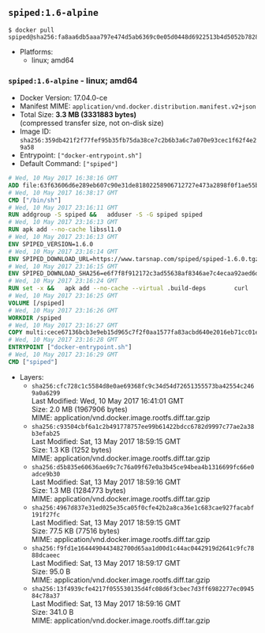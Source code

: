 ## `spiped:1.6-alpine`

```console
$ docker pull spiped@sha256:fa8aa6db5aaa797e474d5ab6369c0e05d0448d6922513b4d5052b7828daafffe
```

-	Platforms:
	-	linux; amd64

### `spiped:1.6-alpine` - linux; amd64

-	Docker Version: 17.04.0-ce
-	Manifest MIME: `application/vnd.docker.distribution.manifest.v2+json`
-	Total Size: **3.3 MB (3331883 bytes)**  
	(compressed transfer size, not on-disk size)
-	Image ID: `sha256:359db421f2f77fef95b35fb75da38ce7c2b6b3a6c7a070e93cec1f62f4e29a58`
-	Entrypoint: `["docker-entrypoint.sh"]`
-	Default Command: `["spiped"]`

```dockerfile
# Wed, 10 May 2017 16:38:16 GMT
ADD file:63f63606d6e289eb607c90e31de81802258906712727e473a2898f0f1ae55bb5 in / 
# Wed, 10 May 2017 16:38:17 GMT
CMD ["/bin/sh"]
# Wed, 10 May 2017 23:16:11 GMT
RUN addgroup -S spiped &&	adduser -S -G spiped spiped
# Wed, 10 May 2017 23:16:13 GMT
RUN apk add --no-cache libssl1.0
# Wed, 10 May 2017 23:16:13 GMT
ENV SPIPED_VERSION=1.6.0
# Wed, 10 May 2017 23:16:14 GMT
ENV SPIPED_DOWNLOAD_URL=https://www.tarsnap.com/spiped/spiped-1.6.0.tgz
# Wed, 10 May 2017 23:16:15 GMT
ENV SPIPED_DOWNLOAD_SHA256=e6f7f8f912172c3ad55638af8346ae7c4ecaa92aed6d3fb60f2bda4359cba1e4
# Wed, 10 May 2017 23:16:24 GMT
RUN set -x &&	apk add --no-cache --virtual .build-deps 		curl 		gcc 		make 		musl-dev 		openssl-dev 		tar &&	curl -fsSL "$SPIPED_DOWNLOAD_URL" -o spiped.tar.gz &&	echo "$SPIPED_DOWNLOAD_SHA256 *spiped.tar.gz" |sha256sum -c - &&	mkdir -p /usr/local/src/spiped &&	tar xzf "spiped.tar.gz" -C /usr/local/src/spiped --strip-components=1 &&	rm "spiped.tar.gz" &&	CC=gcc make -C /usr/local/src/spiped &&	make -C /usr/local/src/spiped install &&	rm -rf /usr/local/src/spiped &&	apk del .build-deps
# Wed, 10 May 2017 23:16:25 GMT
VOLUME [/spiped]
# Wed, 10 May 2017 23:16:26 GMT
WORKDIR /spiped
# Wed, 10 May 2017 23:16:27 GMT
COPY multi:cece67136bcb3e9eb15d965c7f2f0aa1577fa83acbd640e2016eb71cc01e0cfa in /usr/local/bin/ 
# Wed, 10 May 2017 23:16:28 GMT
ENTRYPOINT ["docker-entrypoint.sh"]
# Wed, 10 May 2017 23:16:29 GMT
CMD ["spiped"]
```

-	Layers:
	-	`sha256:cfc728c1c5584d8e0ae69368fc9c34d54d72651355573ba42554c2469a0a6299`  
		Last Modified: Wed, 10 May 2017 16:41:01 GMT  
		Size: 2.0 MB (1967906 bytes)  
		MIME: application/vnd.docker.image.rootfs.diff.tar.gzip
	-	`sha256:c93504cbf6a1c2b491778757ee99b61422bdcc6782d9997c77ae2a38b3efab25`  
		Last Modified: Sat, 13 May 2017 18:59:15 GMT  
		Size: 1.3 KB (1252 bytes)  
		MIME: application/vnd.docker.image.rootfs.diff.tar.gzip
	-	`sha256:d5b835e60636ae69c7c76a09f67e0a3b45ce94bea4b1316699fc66e0adce9b30`  
		Last Modified: Sat, 13 May 2017 18:59:16 GMT  
		Size: 1.3 MB (1284773 bytes)  
		MIME: application/vnd.docker.image.rootfs.diff.tar.gzip
	-	`sha256:4967d837e31ed025e35ca05f0cfe42b2a8ca36e1c683cae927facabf191f27fc`  
		Last Modified: Sat, 13 May 2017 18:59:15 GMT  
		Size: 77.5 KB (77516 bytes)  
		MIME: application/vnd.docker.image.rootfs.diff.tar.gzip
	-	`sha256:f9fd1e1644490443482700d65aa1d00d1c44ac0442919d2641c9fc7888dcaeec`  
		Last Modified: Sat, 13 May 2017 18:59:17 GMT  
		Size: 95.0 B  
		MIME: application/vnd.docker.image.rootfs.diff.tar.gzip
	-	`sha256:13f4939cfe4217f055530135d4fc08d6f3cbec7d3ff6982277ec094584c78a37`  
		Last Modified: Sat, 13 May 2017 18:59:16 GMT  
		Size: 341.0 B  
		MIME: application/vnd.docker.image.rootfs.diff.tar.gzip
